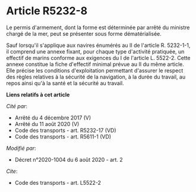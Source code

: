 # Article R5232-8

Le permis d'armement, dont la forme est déterminée par arrêté du ministre chargé de la mer, peut se présenter sous forme
dématérialisée.

Sauf lorsqu'il s'applique aux navires énumérés au II de l'article R. 5232-1-1, il comprend une annexe fixant, pour chaque
type d'activité pratiquée, un effectif de marins conforme aux exigences du I de l'article L. 5522-2. Cette annexe constitue
la fiche d'effectif minimal prévue au II du même article. Elle précise les conditions d'exploitation permettant d'assurer le
respect des règles relatives à la sécurité de la navigation, à la durée du travail, au repos ainsi qu'à la santé et la
sécurité au travail.

**Liens relatifs à cet article**

_Cité par_:

  - Arrêté du 4 décembre 2017 (V)
  - Arrêté du 11 août 2020 (V)
  - Code des transports - art. R5232-17 (VD)
  - Code des transports - art. R5611-1 (VD)

_Modifié par_:

  - Décret n°2020-1004 du 6 août 2020 - art. 2

_Cite_:

  - Code des transports - art. L5522-2
